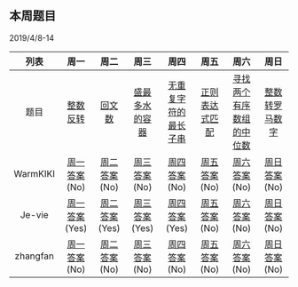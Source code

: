 ## 本周题目 
2019/4/8-14     

|列表|周一	    |周二	    |周三	    |周四	    |周五	    |周六	    |周日	    |
|:-:  |:-:        |:-:         |:-:         |:-:          |:-:         |:-:     |:-:         |
|题目 | [整数反转](https://leetcode-cn.com/problems/reverse-integer/)|[回文数](https://leetcode-cn.com/problems/palindrome-number/)|[盛最多水的容器](https://leetcode-cn.com/problems/container-with-most-water/)|[无重复字符的最长子串](https://leetcode-cn.com/problems/longest-substring-without-repeating-characters/)|[正则表达式匹配](https://leetcode-cn.com/problems/regular-expression-matching/)|[寻找两个有序数组的中位数](https://leetcode-cn.com/problems/median-of-two-sorted-arrays/)|[整数转罗马数字](https://leetcode-cn.com/problems/integer-to-roman/)|
|WarmKIKI|  [周一答案]()(No)    |[周二答案]()(No)   |[周三答案]()(No)|    [周四答案]()(No)    |[周五答案]()(No)   |[周六答案]()(No)   |[周日答案]()(No)|
|Je-vie|  [周一答案](https://leetcode-cn.com/submissions/detail/17044666/)(Yes)    |[周二答案](https://leetcode-cn.com/submissions/detail/17107789/)(Yes)   |[周三答案](https://leetcode-cn.com/submissions/detail/17195228/)(Yes)|    [周四答案](https://leetcode-cn.com/submissions/detail/17427755/)(Yes)    |[周五答案]()(No)   |[周六答案]()(No)   |[周日答案]()(No)|
|zhangfan|  [周一答案]()(No)  |[周二答案]()(No)   |[周三答案]()(No)|    [周四答案]()(No)    |[周五答案]()(No)   |[周六答案]()(No)   |[周日答案]()(No)|
